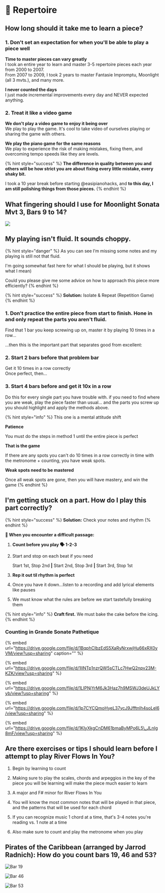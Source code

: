 # 🎹 Repertoire

## How long should it take me to learn a piece?

### 1. Don't set an expectation for when you'll be able to play a piece well

**Time to master pieces can vary greatly**  
I took an entire year to learn and master 3-5 repertoire pieces each year from 2000 to 2007.  
From 2007 to 2009, I took 2 years to master Fantasie Impromptu, Moonlight \(all 3 mvts.\), and many more.

**I never counted the days**  
I just made incremental improvements every day and NEVER expected anything.

### 2. Treat it like a video game

**We don't play a video game to enjoy it being over**  
We play to play the game. It's cool to take video of ourselves playing or sharing the game with others.

**We play the piano game for the same reasons**  
We play to experience the risk of making mistakes, fixing them, and overcoming tempo speeds like they are levels.

{% hint style="success" %}
**The difference in quality between you and others will be how strict you are about fixing every little mistake, every shaky bit.**  

I took a 10 year break before starting @easipianohacks, and **to this day, I am still polishing things from those pieces.**
{% endhint %}

## What fingering should I use for Moonlight Sonata Mvt 3, Bars 9 to 14?

![](../.gitbook/assets/image%20%2818%29.png)

## My playing isn't fluid. It sounds choppy.

{% hint style="danger" %}
As you can see I’m missing some notes and my playing is still not that fluid. 

I'm going somewhat fast here for what I should be playing, but it shows what I mean\) 

Could you please give me some advice on how to approach this piece more efficiently?
{% endhint %}

{% hint style="success" %}
 **Solution:** Isolate & Repeat \(Repetition Game\)
{% endhint %}

### 1. Don't practice the entire piece from start to finish. Hone in and only repeat the parts you aren't fluid.

Find that 1 bar you keep screwing up on, master it by playing 10 times in a row...

...then this is the important part that separates good from excellent:

### 2. Start 2 bars before that problem bar

Get it 10 times in a row correctly  
Once perfect, then...

### 3. Start 4 bars before and get it 10x in a row

Do this for every single part you have trouble with. if you need to find where you are weak, play the piece faster than usual... and the parts you screw up you should highlight and apply the methods above.

{% hint style="info" %}
This one is a mental attitude shift

**Patience**

You must do the steps in method 1 until the entire piece is perfect

**That is the game**

If there are any spots you can't do 10 times in a row correctly in time with the metronome + counting, you have weak spots.

**Weak spots need to be mastered**

Once all weak spots are gone, then you will have mastery, and win the game
{% endhint %}



## I'm getting stuck on a part. How do I play this part correctly?

{% hint style="success" %}
**Solution:** Check your notes and rhythm
{% endhint %}

**🤨 When you encounter a difficult passage:**

1. **Count before you play 🗣️ 1-2-3**
2. Start and stop on each beat if you need

   Start 1st, Stop 2nd **\|** Start 2nd, Stop 3rd **\|** Start 3rd, Stop 1st

3. **Rep it out til rhythm is perfect**
4. Once you have it down...listen to a recording and add lyrical elements like pauses
5. We must know what the rules are before we start tastefully breaking them

{% hint style="info" %}
**Craft first.** We must bake the cake before the icing.
{% endhint %}

### Counting in Grande Sonate Pathetique

{% embed url="https://drive.google.com/file/d/1BqphCIbzEdS5XaRyNrxwjHu66xRX0yVM/view?usp=sharing" caption="" %}

{% embed url="https://drive.google.com/file/d/1IlNTp1nzrQW5sCTLc7HwQ2npv23M-KZK/view?usp=sharing" %}

{% embed url="https://drive.google.com/file/d/1LIPNjYrM6Jk3Haz7h9MSWJ3deUJkLYyb/view?usp=sharing" %}

{% embed url="https://drive.google.com/file/d/1p7CYCQmoHyeL37ycJ9JfftnIh4soLel6/view?usp=sharing" %}

{% embed url="https://drive.google.com/file/d/1KIyXkgCnDM61bmaByMPo6L5\_JLnlg8mF/view?usp=sharing" %}



## Are there exercises or tips I should learn before I attempt to play River Flows In You?

1. Begin by learning to count   
  
2. Making sure to play the scales, chords and arpeggios in the key of the piece you will be learning will make the piece much easier to learn   
  
3. A major and F\# minor for River Flows In You   
  
4. You will know the most common notes that will be played in that piece, and the patterns that will be used for each chord   
  
5. If you can recognize music 1 chord at a time, that's 3-4 notes you're reading vs. 1 note at a time  
  
6. Also make sure to count and play the metronome when you play

## Pirates of the Caribbean \(arranged by Jarrod Radnich\): How do you count bars 19, 46 and 53?

![Bar 19](../.gitbook/assets/image%20%286%29.png)

![Bar 46](../.gitbook/assets/image%20%288%29.png)

![Bar 53](../.gitbook/assets/image%20%289%29.png)



